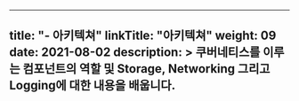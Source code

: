 
---
title: "- 아키텍쳐"
linkTitle: "아키텍쳐"
weight: 09
date: 2021-08-02
description: >
  쿠버네티스를 이루는 컴포넌트의 역할 및 Storage, Networking 그리고 Logging에 대한 내용을 배웁니다.
---
